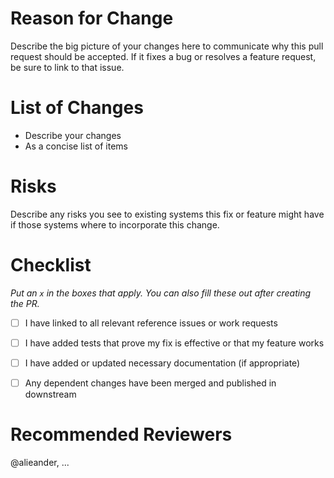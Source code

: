 Reason for Change
===================
Describe the big picture of your changes here to communicate why this pull
request should be accepted. If it fixes a bug or resolves a feature request,
be sure to link to that issue.

List of Changes
===============
* Describe your changes
* As a concise list of items

Risks
=====
Describe any risks you see to existing systems this fix or feature might have
if those systems where to incorporate this change.

Checklist
=========
_Put an `x` in the boxes that apply. 
You can also fill these out after creating the PR._

- [ ] I have linked to all relevant reference issues or work requests
- [ ] I have added tests that prove my fix is effective or that my feature works
- [ ] I have added or updated necessary documentation (if appropriate)
- [ ] Any dependent changes have been merged and published in downstream


Recommended Reviewers
=====================
@alieander, ...
